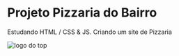 # Projeto Pizzaria do Bairro 
Estudando HTML / CSS &amp; JS. Criando um site de Pizzaria

![logo do top](img/Captura%20de%20Tela%202023-03-13%20%C3%A0s%2016.52.53.png)